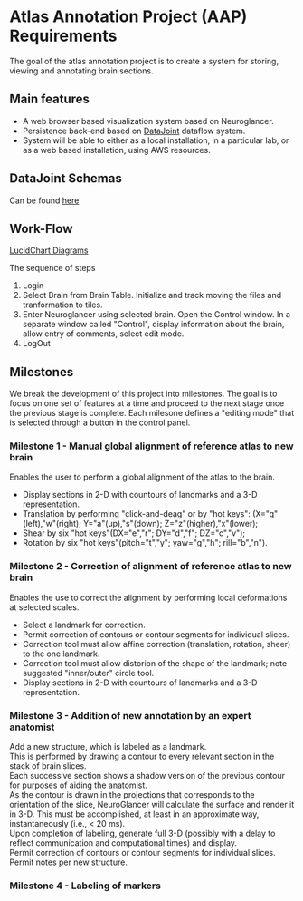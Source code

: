 # Atlas Annotation Project (AAP) Requirements
The goal of the atlas annotation project is to create a system for storing, viewing and annotating brain sections.

## Main features
* A web browser based visualization system based on Neuroglancer.
* Persistence back-end based on [DataJoint](https://datajoint.io/) dataflow system.
* System will be able to either as a local installation, in a particular lab, or as a web based installation, using AWS resources.

## DataJoint Schemas
   Can be found [here](https://github.com/ActiveBrainAtlas/Datajoint_Interface/blob/master/project_schemas/atlas_schema_python_v3/creator_atlas_v3.ipynb)

## Work-Flow

[LucidChart Diagrams](https://www.lucidchart.com/documents/embeddedchart/1c75b2c8-f864-4aae-b818-6416fc36d51c)

The sequence of steps 

1. Login
2. Select Brain from Brain Table. Initialize and track moving the files and tranformation to tiles.
3. Enter Neuroglancer using selected brain. Open the Control window.
  In a separate window called "Control", display information about the brain, allow entry of comments, select edit mode.
1. LogOut

## Milestones
We break the development of this project into milestones. The goal is to focus on one set of features at a time and proceed to the next stage once the previous stage is complete. Each milesone defines a "editing mode" that is selected through a button in the control panel.

### Milestone 1 - Manual global alignment of reference atlas to new brain 
Enables the user to perform a global alignment of the atlas to the brain. 

* Display sections in 2-D with countours of landmarks and a 3-D representation.  
* Translation by performing "click-and-deag" or by "hot keys": (X="q"(left),"w"(right); Y="a"(up),"s"(down); Z="z"(higher),"x"(lower); 
* Shear by six "hot keys"(DX="e","r"; DY="d","f"; DZ="c","v"); 
* Rotation by six "hot keys"(pitch="t","y"; yaw="g","h"; rill="b","n").  

### Milestone 2 - Correction of alignment of reference atlas to new brain
Enables the use to correct the alignment by performing local deformations at selected scales.

* Select a landmark for correction.  
* Permit correction of contours or contour segments for individual slices.  
* Correction tool must allow affine correction (translation, rotation, sheer) to the one landmark.  
* Correction tool must allow distorion of the shape of the landmark; note suggested "inner/outer" circle tool.  
* Display sections in 2-D with countours of landmarks and a 3-D representation.   

### Milestone 3 - Addition of new annotation by an expert anatomist 
Add a new structure, which is labeled as a landmark.  
This is performed by drawing a contour to every relevant section in the stack of brain slices.  
Each successive section shows a shadow version of the previous contour for purposes of aiding the anatomist.  
As the contour is drawn in the projections that corresponds to the orientation of the slice, NeuroGlancer will calculate the surface and render it in 3-D. This must be accomplished, at least in an approximate way, instantaneously (i.e., < 20 ms).  
Upon completion of labeling, generate full 3-D (possibly with a delay to reflect communication and computational times) and display.  
Permit correction of contours or contour segments for individual slices. 
Permit notes per new structure.
### Milestone 4 - Labeling of markers
